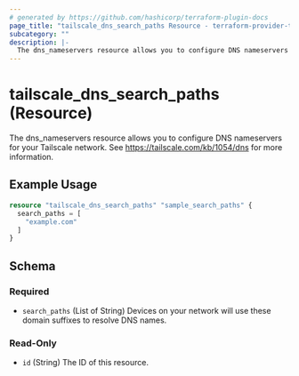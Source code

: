 ```yaml
---
# generated by https://github.com/hashicorp/terraform-plugin-docs
page_title: "tailscale_dns_search_paths Resource - terraform-provider-tailscale"
subcategory: ""
description: |-
  The dns_nameservers resource allows you to configure DNS nameservers for your Tailscale network. See https://tailscale.com/kb/1054/dns for more information.
---
```


# tailscale_dns_search_paths (Resource)

The dns_nameservers resource allows you to configure DNS nameservers for your Tailscale network. See https://tailscale.com/kb/1054/dns for more information.

## Example Usage

```terraform
resource "tailscale_dns_search_paths" "sample_search_paths" {
  search_paths = [
    "example.com"
  ]
}
```

<!-- schema generated by tfplugindocs -->
## Schema

### Required

- `search_paths` (List of String) Devices on your network will use these domain suffixes to resolve DNS names.

### Read-Only

- `id` (String) The ID of this resource.


